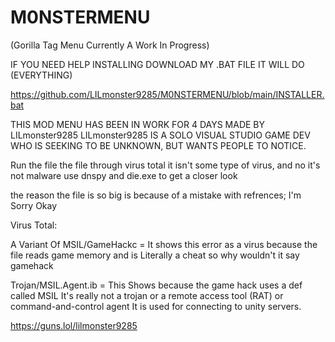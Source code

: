 # M0NSTERMENU
(Gorilla Tag Menu Currently A Work In Progress)

IF YOU NEED HELP INSTALLING DOWNLOAD MY .BAT FILE IT WILL DO (EVERYTHING)

https://github.com/LILmonster9285/M0NSTERMENU/blob/main/INSTALLER.bat

THIS MOD MENU HAS BEEN IN WORK FOR 4 DAYS MADE BY LILmonster9285
LILmonster9285 IS A SOLO VISUAL STUDIO GAME DEV WHO IS SEEKING TO BE UNKNOWN,
BUT WANTS PEOPLE TO NOTICE.


Run the file the file through virus total it isn't some type of virus, and no it's not malware use dnspy and die.exe to get a closer look

the reason the file is so big is because of a mistake with refrences; I'm Sorry Okay

Virus Total:

A Variant Of MSIL/GameHackc =  It shows this error as a virus because the file reads game memory and is Literally a cheat so why wouldn't it say gamehack

Trojan/MSIL.Agent.ib = This Shows because the game hack uses a def called MSIL It's really not a trojan or a remote access tool (RAT) or command-and-control agent It is used for connecting to unity servers.

https://guns.lol/lilmonster9285
